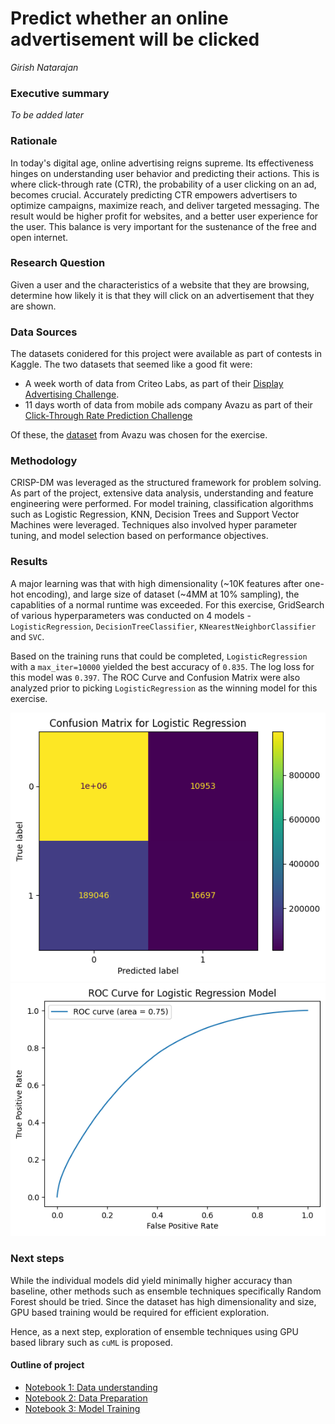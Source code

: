 # Predict whether an online advertisement will be clicked

*Girish Natarajan*

### Executive summary
*To be added later*

### Rationale
In today's digital age, online advertising reigns supreme. Its effectiveness hinges on understanding user behavior and predicting their actions. This is where click-through rate (CTR), the probability of a user clicking on an ad, becomes crucial. Accurately predicting CTR empowers advertisers to optimize campaigns, maximize reach, and deliver targeted messaging. The result would be higher profit for websites, and a better user experience for the user. This balance is very important for the sustenance of the free and open internet.

### Research Question
Given a user and the characteristics of a website that they are browsing, determine how likely it is that they will click on an advertisement that they are shown.

### Data Sources
The datasets conidered for this project were available as part of contests in Kaggle. The two datasets that seemed like a good fit were:
* A week worth of data from Criteo Labs, as part of their [Display Advertising Challenge](https://www.kaggle.com/competitions/criteo-display-ad-challenge).
* 11 days worth of data from mobile ads company Avazu as part of their [Click-Through Rate Prediction Challenge](https://www.kaggle.com/competitions/avazu-ctr-prediction/overview)

Of these, the [dataset](https://www.kaggle.com/competitions/avazu-ctr-prediction/overview) from Avazu was chosen for the exercise.

### Methodology
CRISP-DM was leveraged as the structured framework for problem solving. As part of the project, extensive data analysis, understanding and feature engineering were performed. For model training, classification algorithms such as Logistic Regression, KNN, Decision Trees and Support Vector Machines were leveraged. Techniques also involved hyper parameter tuning, and model selection based on performance objectives.

### Results
A major learning was that with high dimensionality (~10K features after one-hot encoding), and large size of dataset (~4MM at 10% sampling), the capablities of a normal runtime was exceeded. For this exercise, GridSearch of various hyperparameters was conducted on 4 models - `LogisticRegression`, `DecisionTreeClassifier`, `KNearestNeighborClassifier` and `SVC`.

Based on the training runs that could be completed, `LogisticRegression` with a `max_iter=10000` yielded the best accuracy of `0.835`. The log loss for this model was `0.397`. The ROC Curve and Confusion Matrix were also analyzed prior to picking `LogisticRegression` as the winning model for this exercise.


![Confusion Matrix](images/Confusion_Matrix_LogisticRegression.png)
![ROC](images/ROC_Curve_LogisticRegression.png)

### Next steps
While the individual models did yield minimally higher accuracy than baseline, other methods such as ensemble techniques specifically Random Forest should be tried. Since the dataset has high dimensionality and size, GPU based training would be required for efficient exploration.

Hence, as a next step, exploration of ensemble techniques using GPU based library such as `cuML` is proposed.

#### Outline of project

- [Notebook 1: Data understanding](1-click-through-prediction-data-understanding.ipynb)
- [Notebook 2: Data Preparation](2-click-through-prediction-data-preparation.ipynb)
- [Notebook 3: Model Training](3-click-through-prediction-modeling)
